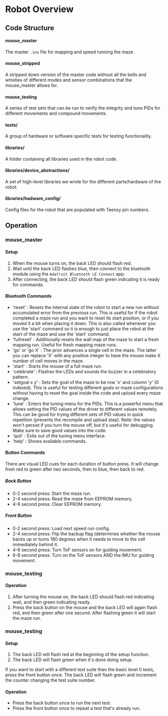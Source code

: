 # Robot Overview

## Code Structure
#### mouse_master
The master `.ino` file for mapping and speed running the maze.
#### mouse_stripped
A stripped down version of the master code without all the bells and whistles of different modes and sensor combinations that the mouse_master allows for.
#### mouse_testing
A series of test sets that can be run to verify the integrity and tune PIDs for different movements and compound movements.
#### tests/
A group of hardware or software specific tests for testing functionality.
#### libraries/
A folder containing all libraries used in the robot code.
#### libraries/device_abstractions/
A set of high-level libraries we wrote for the different parts/hardware of the robot.
#### libraries/hadware_config/
Config files for the robot that are populated with Teensy pin numbers.

## Operation
### mouse_master
#### Setup
1. When the mouse turns on, the back LED should flash red.
2. Wait until the back LED flashes blue, then connect to the bluetooth module using the `Adafruit Bluetooth LE Connect` app.
3. After connecting, the back LED should flash green indicating it is ready for commands. 

#### Bluetooth Commands
- 'reset' : Resets the internal state of the robot to start a new run without accumulated error from the previous run. This is useful for if the robot completed a maze run and you want to reset its start position, or if you moved it a bit when placing it down. This is also called whenever you use the 'start' command so it is enough to just place the robot at the start of the maze and use the 'start' command.
- 'fullreset' : Additionally resets the wall map of the maze to start a fresh mapping run. Useful for fresh mapping maze runs.
- 'go' or 'go X' : The prior advances a single cell in the maze. The latter you can replace 'X' with any positive integer to have the mouse make X number of cell moves in the maze.
- 'start' : Starts the mouse of a full maze run.
- 'celebrate' : Flashes the LEDs and sounds the buzzer in a celebratory pattern.
- 'setgoal x y' : Sets the goal of the maze to be row 'x' and column 'y' (0 indexed). This is useful for testing different goals or maze configurations without having to reset the goal inside the code and upload every maze change.
- 'tune' : Enters the tuning menu for the PIDs. This is a powerful menu that allows setting the PID values of the driver to different values remotely. This can be good for trying different sets of PID values in quick repetition (prevents the recompile and upload step). Note: the values won't persist if you turn the mouse off, but it's useful for debugging. Make sure to save good values into the code.
- 'quit' : Exits out of the tuning menu interface.
- 'help' : Shows available commands.

#### Button Commands
There are visual LED cues for each duration of button press. It will change from red to green after two seconds, then to blue, then back to red.
##### Back Button
- 0-2 second press: Start the maze run.
- 2-4 second press: Read the maze from EEPROM memory.
- 4-6 second press: Clear EEPROM memory.

##### Front Button
- 0-2 second press: Load next speed run config. 
- 2-4 second press: Flip the backup flag (determines whether the mouse backs up or turns 180 degress when it needs to move to the cell immediately behind it.
- 4-6 second press: Turn ToF sensors on for guiding movement.
- 6-8 second press: Turn on the ToF sensors AND the IMU for guiding movement.

### mouse_testing
#### Operation
1. After turning the mouse on, the back LED should flash red indicating wait, and then green indicating ready. 
2. Press the back button on the mouse and the back LED will again flash red, and then green after one second. After flashing green it will start the maze run.

### mouse_testing
#### Setup
1. The back LED will flash red at the beginning of the setup function.
2. The back LED will flash green when it's done doing setup.

If you want to start with a different test suite than the basic level 0 tests, press the front button once. The back LED will flash green and  increment the counter changing the test suite number.

#### Operation
- Press the back button once to run the next test. 
- Press the front button once to repeat a test that's already run.

